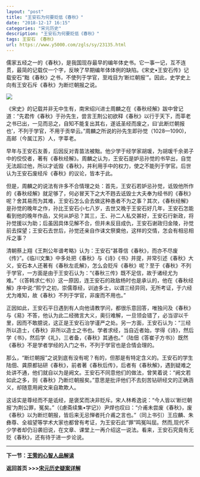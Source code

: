 ```yaml
---
layout: "post"
title: "王安石为何要贬低《春秋》"
date: "2018-12-17 16:15"
categories: "宋元历史"
description: "王安石为何要贬低《春秋》"
tags: 王安石 《春秋》
url: https://www.y5000.com/zgls/sy/23135.html
---
```






儒家五经之一的《春秋》，是我国现存最早的编年体史书。它一事一记，互不连贯，最简的记载仅一个字，反映了早期编年体体例的缺陷。《宋史•王安石传》记载安石“黜《春秋》之书，不使列于学官，至戏目为‘断烂朝报’”。因此，史学史上向有王安石斥《春秋》为断烂朝报之说。

![](https://img.y5000.com/uploads/allimg/170628/8-1F62QJ1454T.jpg)

《宋史》的记载并非无中生有，南宋绍兴进士周麟之在《春秋经解》跋中曾记道：“先君传《春秋》于孙先生，尝言王荆公初欲释《春秋》以行于天下，而莘老之书已出，一见而忌之，自知不能复出其右，遂诋圣经而废之，曰‘此断烂朝报也’，不列于学官，不用于贡举云。”周麟之所说的孙先生即孙觉（1028—1090)，高邮（今属江苏）人，字莘老。

早年与王安石友善，后因反对青苗法被黜。他少学于经学家胡瑗，为胡瑗千余弟子中的佼佼者，著有《春秋经解》。周麟之认为，王安石是妒忌孙觉的书早出，自觉无法超过他，所以才诋毁《春秋》，并利用手中的权力，使之不能列于学官。后世认为王安石废经斥《春秋》的议论，皆本于此。

但是，周麟之的说法有许多不合情理之处：首先，王安石若妒忌孙觉，诋毁他所作的《春秋经解》就足够了，何必冒天下之大不韪去诋毁士大夫奉为经书的《春秋》呢？舍其易而为其难，王安石怎么会去做这种愚者不为之事？其次，《春秋经解》是孙觉的晚年之作，孙比王安石小七八岁，去世又晚于王安石好几年，王安石怎能看到他的晚年作品，又何从妒忌？其三，王、孙二人私交甚好，王安石行新政，将孙觉援以为助；后虽因具体见解不合，但并未反目成仇，王安石谢政归金陵，孙觉前去探望；王安石去世后，孙觉还亲自作诔文祭奠他，这样的交情，怎会有相忌相斥之事？

清朝蔡上翔《王荆公年谱考略》认为：王安石“甚尊信《春秋》，而亦不尽废《传》”。《临川文集》中多处把《春秋》与《诗》《书》并提，并常引述《春秋》大义，安石本人还著有《春秋左氐解》，怎么会贬斥《春秋》呢？至于《春秋》不列于学官，一方面是由于王安石认为：“《春秋三传》既不足信，故于诸经尤为难。”（《答韩求仁书》）这一原因，连王安石的政敌杨时也是承认的，他在《春秋经解》序中说:“熙宁之初，崇儒尊经，训迪多士，以谓三经异同，无所考证，于六经尤为难知，故《春秋》不列于学官，非废而不用也。”

正因如此，王安石平日遇到有人向他请教学问，都很乐意回答，唯独问及《春秋》与《易》不答，他认为此二经微言大义，奥衍难解，一旦领会错了，必当谬以千里，因而不敢臆说，这正是王安石治学谨严之处。另一方面，王安石认为：“三经所以造士，《舂秋》非所以造士之书也。学者求经，当自近者始，学得《诗》，然后学《书》，然后学《礼》，三者备，《春秋》其通也。”（陆佃《答崔子方书》）既然《春秋》不是学者学经的入门之书，不列于学官也是合情会理的。

那么，“断烂朝报”之说到底有没有呢？有的，但那是有特定含义的。王安石的学生陆佃、龚原都钻研《春秋》，前者著《春秋后传》，后者有《春秋解》，遇到疑难之处讲不通，他们就自以为是阙文。王安石不同意他们的做法，曾笑着说：“阙文若如此之多，则《春秋》乃断烂朝报矣。”意思是批评他们不去刻苦钻研经文的正确涵义，却随意用阙文来自欺欺人。

这话实是尊经而不是诋经，是褒奖而决非贬斥。宋人林希逸说：“今人皆以‘断烂朝报’为荆公罪，冤矣。”（《慮斋续集•学记》）尹焊也叹曰：“介甫未尝废《春秋》，废《春秋》以为断烂朝报，皆后来无忌惮者托介甫之言也。”（同上书引）王应麟、朱彝尊、全祖望等学术大家也都曾有考证，为王安石此“罪”鸣冤叫屈。然而,现代不少学者却仍沿袭旧说，在文章、课堂上一再介绍这一说法。看来，王安石究竟有无贬《春秋》，还有待于进一步论说。

* * *

**下一节：[王雱的心智人品解读](https://www.y5000.com/zgls/sy/23136.html)**

**返回首页 >>>[宋元历史疑案详解](https://www.y5000.com/zgls/sy/23199.html)**
